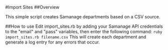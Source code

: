 #Import Sites
##Overview

This simple script creates Samanage departments based on a CSV source.

##How to use
Edit import_sites.rb by adding your Samanage API credentials to the "email" and "pass" variables, then enter the following command:
`
ruby import_sites.rb filename.csv
`
This will create each department and generate a log entry for any errors that occur.

